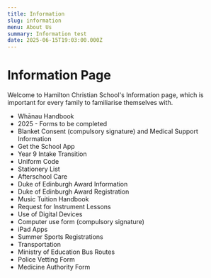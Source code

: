 ```yaml
---
title: Information
slug: information
menu: About Us
summary: Information test
date: 2025-06-15T19:03:00.000Z
---
```


# Information Page

Welcome to Hamilton Christian School's Information page, which is important for every family to familiarise themselves with.

* Whānau Handbook
* 2025 - Forms to be completed
* Blanket Consent (compulsory signature) and Medical Support Information
* Get the School App
* Year 9 Intake Transition
* Uniform Code
* Stationery List
* Afterschool Care
* Duke of Edinburgh Award Information
* Duke of Edinburgh Award Registration
* Music Tuition Handbook
* Request for Instrument Lessons
* Use of Digital Devices
* Computer use form (compulsory signature)
* iPad Apps
* Summer Sports Registrations
* Transportation
* Ministry of Education Bus Routes
* Police Vetting Form
* Medicine Authority Form
